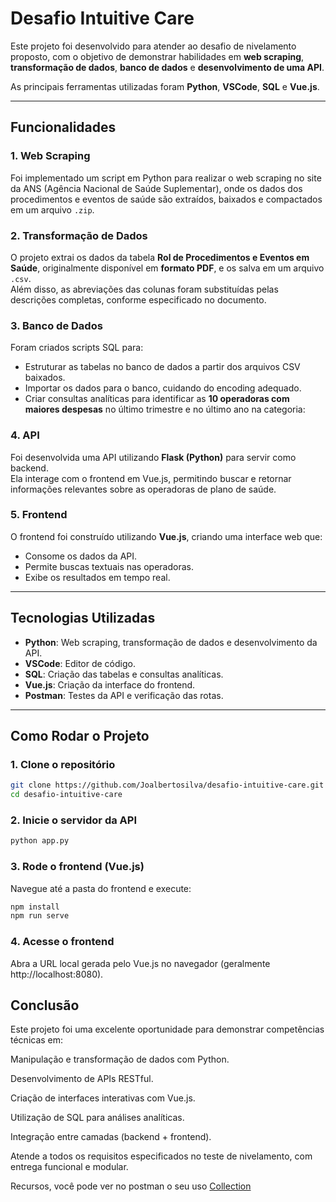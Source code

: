 # Desafio Intuitive Care

Este projeto foi desenvolvido para atender ao desafio de nivelamento proposto, com o objetivo de demonstrar habilidades em **web scraping**, **transformação de dados**, **banco de dados** e **desenvolvimento de uma API**.

As principais ferramentas utilizadas foram **Python**, **VSCode**, **SQL** e **Vue.js**.

---

## Funcionalidades

### 1. Web Scraping
Foi implementado um script em Python para realizar o web scraping no site da ANS (Agência Nacional de Saúde Suplementar), onde os dados dos procedimentos e eventos de saúde são extraídos, baixados e compactados em um arquivo `.zip`.

### 2. Transformação de Dados
O projeto extrai os dados da tabela **Rol de Procedimentos e Eventos em Saúde**, originalmente disponível em **formato PDF**, e os salva em um arquivo `.csv`.  
Além disso, as abreviações das colunas foram substituídas pelas descrições completas, conforme especificado no documento.

### 3. Banco de Dados
Foram criados scripts SQL para:
- Estruturar as tabelas no banco de dados a partir dos arquivos CSV baixados.
- Importar os dados para o banco, cuidando do encoding adequado.
- Criar consultas analíticas para identificar as **10 operadoras com maiores despesas** no último trimestre e no último ano na categoria:


### 4. API
Foi desenvolvida uma API utilizando **Flask (Python)** para servir como backend.  
Ela interage com o frontend em Vue.js, permitindo buscar e retornar informações relevantes sobre as operadoras de plano de saúde.

### 5. Frontend
O frontend foi construído utilizando **Vue.js**, criando uma interface web que:
- Consome os dados da API.
- Permite buscas textuais nas operadoras.
- Exibe os resultados em tempo real.

---

## Tecnologias Utilizadas

- **Python**: Web scraping, transformação de dados e desenvolvimento da API.
- **VSCode**: Editor de código.
- **SQL**: Criação das tabelas e consultas analíticas.
- **Vue.js**: Criação da interface do frontend.
- **Postman**: Testes da API e verificação das rotas.

---

## Como Rodar o Projeto

### 1. Clone o repositório

```bash
git clone https://github.com/Joalbertosilva/desafio-intuitive-care.git
cd desafio-intuitive-care
```
### 2. Inicie o servidor da API
```bash
python app.py
```
### 3. Rode o frontend (Vue.js)
Navegue até a pasta do frontend e execute: 
```bash
npm install
npm run serve
```
### 4. Acesse o frontend
Abra a URL local gerada pelo Vue.js no navegador (geralmente http://localhost:8080).

## Conclusão
Este projeto foi uma excelente oportunidade para demonstrar competências técnicas em:

Manipulação e transformação de dados com Python.

Desenvolvimento de APIs RESTful.

Criação de interfaces interativas com Vue.js.

Utilização de SQL para análises analíticas.

Integração entre camadas (backend + frontend).

Atende a todos os requisitos especificados no teste de nivelamento, com entrega funcional e modular.

Recursos, você pode ver no postman o seu uso
[Collection](https://drive.google.com/file/d/15UyF6nPUGYB-NbzW3fYNnLTxMF6YzNKm/view?usp=drive_link)








